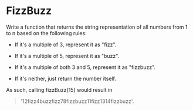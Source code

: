 # FizzBuzz

Write a function that returns the string representation of all numbers from 1 to n based on the following rules:

- If it's a multiple of 3, represent it as "fizz".

- If it's a multiple of 5, represent it as "buzz".

- If it's a multiple of both 3 and 5, represent it as "fizzbuzz".

- If it's neither, just return the number itself.

As such, calling fizzBuzz(15) would result in

> '12fizz4buzzfizz78fizzbuzz11fizz1314fizzbuzz'.
